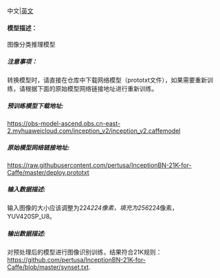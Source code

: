 中文|[英文](Readme.md)
#### 模型描述：

图像分类推理模型

##### 注意事项：
转换模型时，请直接在仓库中下载网络模型（prototxt文件），如果需要重新训练，请根据下面的原始模型网络链接地址进行重新训练。

##### 预训练模型下载地址:
https://obs-model-ascend.obs.cn-east-2.myhuaweicloud.com/inception_v2/inception_v2.caffemodel

##### 原始模型网络链接地址:
https://raw.githubusercontent.com/pertusa/InceptionBN-21K-for-Caffe/master/deploy.prototxt

##### 输入数据描述:

输入图像的大小应该调整为224*224像素，填充为256*224像素，YUV420SP_U8。

##### 输出数据描述:

对预处理后的模型进行图像识别训练，结果符合21K规则：https://github.com/pertusa/InceptionBN-21K-for-Caffe/blob/master/synset.txt.